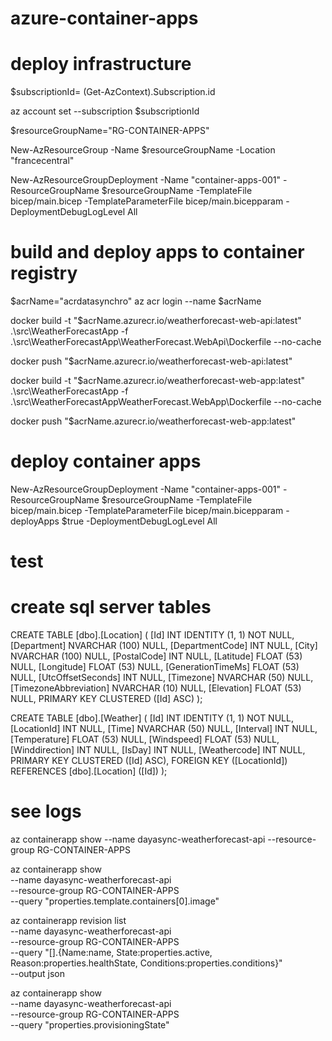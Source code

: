 # azure-container-apps

# deploy infrastructure

$subscriptionId= (Get-AzContext).Subscription.id 

az account set --subscription $subscriptionId 

$resourceGroupName="RG-CONTAINER-APPS"

New-AzResourceGroup -Name $resourceGroupName -Location "francecentral" 
 
New-AzResourceGroupDeployment -Name "container-apps-001" -ResourceGroupName $resourceGroupName -TemplateFile bicep/main.bicep -TemplateParameterFile bicep/main.bicepparam -DeploymentDebugLogLevel All

# build and deploy apps to container registry
$acrName="acrdatasynchro"
az acr login --name $acrName

docker build -t "$acrName.azurecr.io/weatherforecast-web-api:latest" .\src\WeatherForecastApp -f .\src\WeatherForecastApp\WeatherForecast.WebApi\Dockerfile --no-cache

docker push "$acrName.azurecr.io/weatherforecast-web-api:latest"

docker build -t "$acrName.azurecr.io/weatherforecast-web-app:latest" .\src\WeatherForecastApp -f .\src\WeatherForecastAppWeatherForecast.WebApp\Dockerfile --no-cache

docker push "$acrName.azurecr.io/weatherforecast-web-app:latest"

# deploy container apps

New-AzResourceGroupDeployment -Name "container-apps-001" -ResourceGroupName $resourceGroupName -TemplateFile bicep/main.bicep -TemplateParameterFile bicep/main.bicepparam -deployApps $true -DeploymentDebugLogLevel All

# test

# create sql server tables

CREATE TABLE [dbo].[Location] (
    [Id]                   INT            IDENTITY (1, 1) NOT NULL,
    [Department]           NVARCHAR (100) NULL,
    [DepartmentCode]       INT            NULL,
    [City]                 NVARCHAR (100) NULL,
    [PostalCode]           INT            NULL,
    [Latitude]             FLOAT (53)     NULL,
    [Longitude]            FLOAT (53)     NULL,
    [GenerationTimeMs]     FLOAT (53)     NULL,
    [UtcOffsetSeconds]     INT            NULL,
    [Timezone]             NVARCHAR (50)  NULL,
    [TimezoneAbbreviation] NVARCHAR (10)  NULL,
    [Elevation]            FLOAT (53)     NULL,
    PRIMARY KEY CLUSTERED ([Id] ASC)
);


CREATE TABLE [dbo].[Weather] (
    [Id]            INT           IDENTITY (1, 1) NOT NULL,
    [LocationId]    INT           NULL,
    [Time]          NVARCHAR (50) NULL,
    [Interval]      INT           NULL,
    [Temperature]   FLOAT (53)    NULL,
    [Windspeed]     FLOAT (53)    NULL,
    [Winddirection] INT           NULL,
    [IsDay]         INT           NULL,
    [Weathercode]   INT           NULL,
    PRIMARY KEY CLUSTERED ([Id] ASC),
    FOREIGN KEY ([LocationId]) REFERENCES [dbo].[Location] ([Id])
);



# see logs

az containerapp show --name dayasync-weatherforecast-api  --resource-group RG-CONTAINER-APPS


az containerapp show \
  --name dayasync-weatherforecast-api \
  --resource-group RG-CONTAINER-APPS \
  --query "properties.template.containers[0].image"


az containerapp revision list \
  --name dayasync-weatherforecast-api \
  --resource-group RG-CONTAINER-APPS \
  --query "[].{Name:name, State:properties.active, Reason:properties.healthState, Conditions:properties.conditions}" \
  --output json

 az containerapp show \
  --name dayasync-weatherforecast-api \
  --resource-group RG-CONTAINER-APPS \
  --query "properties.provisioningState"


